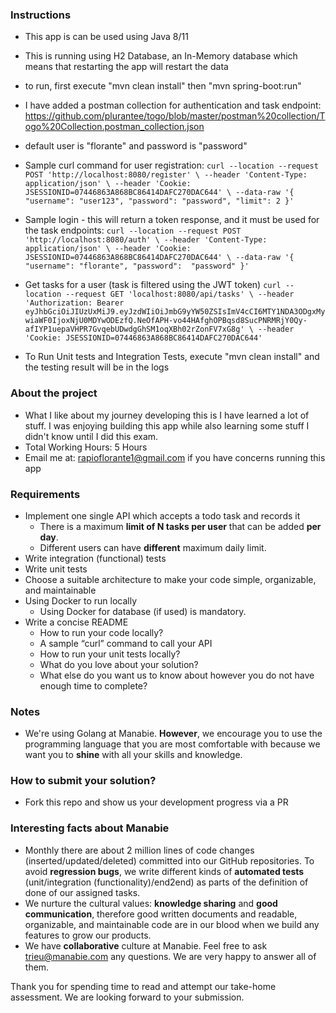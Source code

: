 ### Instructions
- This app is can be used using Java 8/11
- This is running using H2 Database, an In-Memory database which means that restarting the app will restart the data
- to run, first execute "mvn clean install" then "mvn spring-boot:run"
- I have added a postman collection for authentication and task endpoint: https://github.com/plurantee/togo/blob/master/postman%20collection/Togo%20Collection.postman_collection.json
- default user is "florante" and password is "password"
- Sample curl command for user registration:
  ``
  curl --location --request POST 'http://localhost:8080/register' \
  --header 'Content-Type: application/json' \
  --header 'Cookie: JSESSIONID=07446863A868BC86414DAFC270DAC644' \
  --data-raw '{
  "username": "user123",
  "password": "password",
  "limit": 2
  }'
  ``
- Sample login - this will return a token response, and it must be used for the task endpoints:
  ``
  curl --location --request POST 'http://localhost:8080/auth' \
  --header 'Content-Type: application/json' \
  --header 'Cookie: JSESSIONID=07446863A868BC86414DAFC270DAC644' \
  --data-raw '{
  "username": "florante",
  "password":  "password"
  }'
  ``

- Get tasks for a user (task is filtered using the JWT token)
  ``
  curl --location --request GET 'localhost:8080/api/tasks' \
  --header 'Authorization: Bearer eyJhbGciOiJIUzUxMiJ9.eyJzdWIiOiJmbG9yYW50ZSIsImV4cCI6MTY1NDA3ODgxMywiaWF0IjoxNjU0MDYwODEzfQ.NeOfAPH-vo44HAfghOPBqsd8SucPNRMRjY0Qy-afIYP1uepaVHPR7GvqebUDwdgGhSM1oqXBh02rZonFV7xG8g' \
  --header 'Cookie: JSESSIONID=07446863A868BC86414DAFC270DAC644'
  ``
- To Run Unit tests and Integration Tests, execute "mvn clean install" and the testing result will be in the logs

### About the project
- What I like about my journey developing this is I have learned a lot of stuff. I was enjoying building this app while also learning some stuff I didn't know until I did this exam.
- Total Working Hours: 5 Hours
- Email me at: rapioflorante1@gmail.com if you have concerns running this app

### Requirements

- Implement one single API which accepts a todo task and records it
  - There is a maximum **limit of N tasks per user** that can be added **per day**.
  - Different users can have **different** maximum daily limit.
- Write integration (functional) tests
- Write unit tests
- Choose a suitable architecture to make your code simple, organizable, and maintainable
- Using Docker to run locally
  - Using Docker for database (if used) is mandatory.
- Write a concise README
  - How to run your code locally?
  - A sample “curl” command to call your API
  - How to run your unit tests locally?
  - What do you love about your solution?
  - What else do you want us to know about however you do not have enough time to complete?

### Notes

- We're using Golang at Manabie. **However**, we encourage you to use the programming language that you are most comfortable with because we want you to **shine** with all your skills and knowledge.

### How to submit your solution?

- Fork this repo and show us your development progress via a PR

### Interesting facts about Manabie

- Monthly there are about 2 million lines of code changes (inserted/updated/deleted) committed into our GitHub repositories. To avoid **regression bugs**, we write different kinds of **automated tests** (unit/integration (functionality)/end2end) as parts of the definition of done of our assigned tasks.
- We nurture the cultural values: **knowledge sharing** and **good communication**, therefore good written documents and readable, organizable, and maintainable code are in our blood when we build any features to grow our products.
- We have **collaborative** culture at Manabie. Feel free to ask trieu@manabie.com any questions. We are very happy to answer all of them.

Thank you for spending time to read and attempt our take-home assessment. We are looking forward to your submission.

